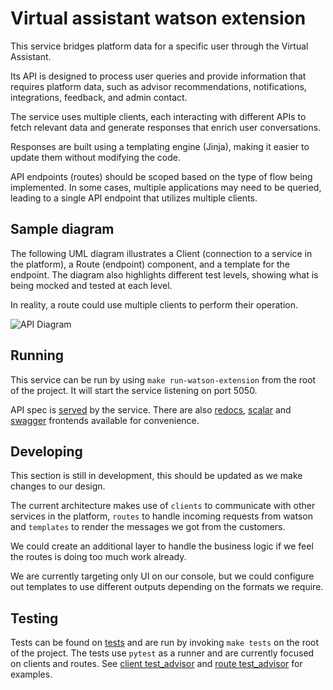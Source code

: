 # Virtual assistant watson extension

This service bridges platform data for a specific user through the Virtual Assistant.

Its API is designed to process user queries and provide information that requires platform data, such as advisor 
recommendations, notifications, integrations, feedback, and admin contact.

The service uses multiple clients, each interacting with different APIs to fetch relevant data and generate responses 
that enrich user conversations.

Responses are built using a templating engine (Jinja), making it easier to update them without modifying the code.

API endpoints (routes) should be scoped based on the type of flow being implemented. 
In some cases, multiple applications may need to be queried, leading to a single API endpoint that utilizes multiple clients.

## Sample diagram

The following UML diagram illustrates a Client (connection to a service in the platform), a Route (endpoint) component, 
and a template for the endpoint. 
The diagram also highlights different test levels, showing what is being mocked and tested at each level.

In reality, a route could use multiple clients to perform their operation.

![API Diagram](./diagram.mermaid)

## Running
This service can be run by using `make run-watson-extension` from the root of the project. It will start the service
listening on port 5050.

API spec is [served](http://127.0.0.1:5050/api/virtual-assistant-watson-extension/v2//openapi.json) by the service.
There are also [redocs](http://127.0.0.1:5050/redocs), [scalar](http://127.0.0.1:5050/scalar) and [swagger](http://127.0.0.1:5050/docs) frontends available for convenience.

## Developing

This section is still in development, this should be updated as we make changes to our design.

The current architecture makes use of `clients` to communicate with other services in the platform, `routes` to handle
incoming requests from watson and `templates` to render the messages we got from the customers.

We could create an additional layer to handle the business logic if we feel the routes is doing too much work already.

We are currently targeting only UI on our console, but we could configure out templates to use different outputs
depending on the formats we require.

## Testing
Tests can be found on [tests](./tests) and are run by invoking `make tests` on the root of the project. The tests
use `pytest` as a runner and are currently focused on clients and routes. See [client test_advisor](./tests/clients/insights/test_advisor.py) 
and [route test_advisor](./tests/routes/insights/test_advisor.py) for examples.
